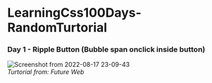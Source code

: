 # LearningCss100Days-RandomTurtorial

### Day 1 - Ripple Button (Bubble span onclick inside button)  
![Screenshot from 2022-08-17 23-09-43](https://user-images.githubusercontent.com/32034702/185189559-ca35e264-8011-4cd3-80f8-1500dd13be8d.png)  
_Turtorial from: Future Web_
